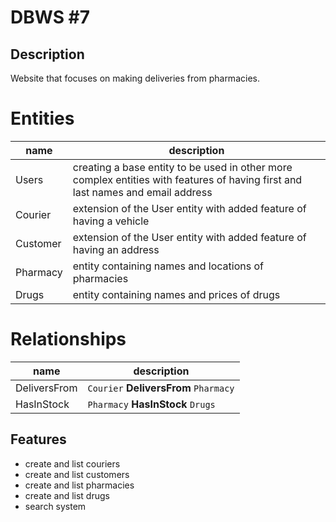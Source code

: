 # DBWS #7



## Description

Website that focuses on making deliveries from pharmacies.

# Entities
|name|description|
|----|-----------|
|Users|creating a base entity to be used in other more complex entities with features of having first and last names and email address|
|Courier|extension of the User entity with added feature of having a vehicle|
|Customer|extension of the User entity with added feature of having an address|
|Pharmacy|entity containing names and locations of pharmacies|
|Drugs|entity containing names and prices of drugs|


# Relationships
|name|description|
|----|-----------|
|DeliversFrom|`Courier` **DeliversFrom** `Pharmacy`|
|HasInStock|`Pharmacy` **HasInStock** `Drugs`|


## Features

- create and list couriers
- create and list customers
- create and list pharmacies
- create and list drugs
- search system
